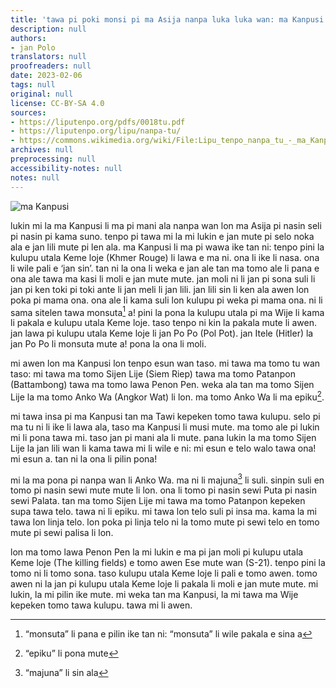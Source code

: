 ```yaml
---
title: 'tawa pi poki monsi pi ma Asija nanpa luka luka wan: ma Kanpusi'
description: null
authors:
- jan Polo
translators: null
proofreaders: null
date: 2023-02-06
tags: null
original: null
license: CC-BY-SA 4.0
sources:
- https://liputenpo.org/pdfs/0018tu.pdf
- https://liputenpo.org/lipu/nanpa-tu/
- https://commons.wikimedia.org/wiki/File:Lipu_tenpo_nanpa_tu_-_ma_Kanpusi.png
archives: null
preprocessing: null
accessibility-notes: null
notes: null
---
```


![ma Kanpusi](https://upload.wikimedia.org/wikipedia/commons/d/d2/Lipu_tenpo_nanpa_tu_-_ma_Kanpusi.png)

lukin mi la ma Kanpusi li ma pi mani ala nanpa wan lon ma Asija pi nasin seli pi nasin pi kama suno. tenpo pi tawa mi la mi lukin e jan mute pi selo noka ala e jan lili mute pi len ala. ma Kanpusi li ma pi wawa ike tan ni: tenpo pini la kulupu utala Keme loje (Khmer Rouge) li lawa e ma ni. ona li ike li nasa. ona li wile pali e ‘jan sin’. tan ni la ona li weka e jan ale tan ma tomo ale li pana e ona ale tawa ma kasi li moli e jan mute mute. jan moli ni li jan pi sona suli li jan pi ken toki pi toki ante li jan meli li jan lili. jan lili sin li ken ala awen lon poka pi mama ona. ona ale li kama suli lon kulupu pi weka pi mama ona. ni li sama sitelen tawa monsuta[^1] a! pini la pona la kulupu utala pi ma Wije li kama li pakala e kulupu utala Keme loje. taso tenpo ni kin la pakala mute li awen. jan lawa pi kulupu utala Keme loje li jan Po Po (Pol Pot). jan Itele (Hitler) la jan Po Po li monsuta mute a! pona la ona li moli.

mi awen lon ma Kanpusi lon tenpo esun wan taso. mi tawa ma tomo tu wan taso: mi tawa ma tomo Sijen Lije (Siem Riep) tawa ma tomo Patanpon (Battambong) tawa ma tomo lawa Penon Pen. weka ala tan ma tomo Sijen Lije la ma tomo Anko Wa (Angkor Wat) li lon. ma tomo Anko Wa li ma epiku[^2].

mi tawa insa pi ma Kanpusi tan ma Tawi kepeken tomo tawa kulupu. selo pi ma tu ni li ike li lawa ala, taso ma Kanpusi li musi mute. ma tomo ale pi lukin mi li pona tawa mi. taso jan pi mani ala li mute. pana lukin la ma tomo Sijen Lije la jan lili wan li kama tawa mi li wile e ni: mi esun e telo walo tawa ona! mi esun a. tan ni la ona li pilin pona!

[^1]: “monsuta” li pana e pilin ike tan ni: “monsuta” li wile pakala e sina a
[^2]: “epiku” li pona mute

mi la ma pona pi nanpa wan li Anko Wa. ma ni li majuna[^3] li suli. sinpin suli en tomo pi nasin sewi mute mute li lon. ona li tomo pi nasin sewi Puta pi nasin sewi Palata. tan ma tomo Sijen Lije mi tawa ma tomo Patanpon kepeken supa tawa telo. tawa ni li epiku. mi tawa lon telo suli pi insa ma. kama la mi tawa lon linja telo. lon poka pi linja telo ni la tomo mute pi sewi telo en tomo mute pi sewi palisa li lon.

lon ma tomo lawa Penon Pen la mi lukin e ma pi jan moli pi kulupu utala Keme loje (The killing fields) e tomo awen Ese mute wan (S-21). tenpo pini la tomo ni li tomo sona. taso kulupu utala Keme loje li pali e tomo awen. tomo awen ni la jan pi kulupu utala Keme loje li pakala li moli e jan mute mute. mi lukin, la mi pilin ike mute. mi weka tan ma Kanpusi, la mi tawa ma Wije kepeken tomo tawa kulupu. tawa mi li awen.

[^3]: “majuna” li sin ala